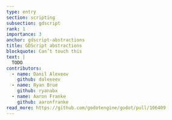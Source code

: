 ```yaml
---
type: entry
section: scripting
subsection: gdscript
rank: 1
importance: 3
anchor: gdscript-abstractions
title: GDScript abstractions
blockquote: Can’t touch this
text: |
  TODO
contributors:
  - name: Danil Alexeev
    github: dalexeev
  - name: Ryan Brue
    github: ryanabx
  - name: Aaron Franke
    github: aaronfranke
read_more: https://github.com/godotengine/godot/pull/106409
---
```

